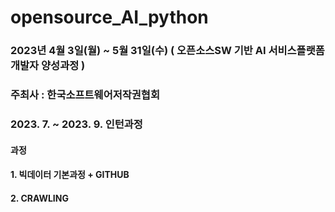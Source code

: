 # opensource_AI_python
### 2023년 4월 3일(월) ~ 5월 31일(수) ( 오픈소스SW 기반 AI 서비스플랫폼 개발자 양성과정 )
### 주최사 : 한국소프트웨어저작권협회
### 2023. 7. ~ 2023. 9. 인턴과정

#### 과정
#### 1. 빅데이터 기본과정 + GITHUB
#### 2. CRAWLING
